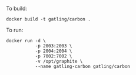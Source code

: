 To build:

```
docker build -t gatling/carbon .
```

To run:

```
docker run -d \
           -p 2003:2003 \
           -p 2004:2004 \
           -p 7002:7002 \
           -v /opt/graphite \
           --name gatling-carbon gatling/carbon
```
